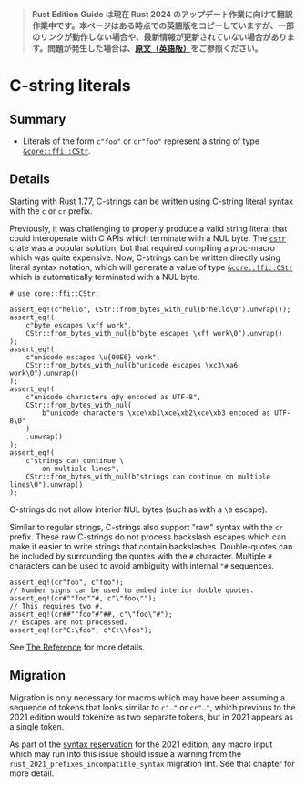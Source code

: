 > **Rust Edition Guide は現在 Rust 2024 のアップデート作業に向けて翻訳作業中です。本ページはある時点での英語版をコピーしていますが、一部のリンクが動作しない場合や、最新情報が更新されていない場合があります。問題が発生した場合は、[原文（英語版）](https://doc.rust-lang.org/nightly/edition-guide/introduction.html)をご参照ください。**

# C-string literals

## Summary

- Literals of the form `c"foo"` or `cr"foo"` represent a string of type [`&core::ffi::CStr`][CStr].

[CStr]: ../../core/ffi/struct.CStr.html

## Details

Starting with Rust 1.77, C-strings can be written using C-string literal syntax with the `c` or `cr` prefix.

Previously, it was challenging to properly produce a valid string literal that could interoperate with C APIs which terminate with a NUL byte.
The [`cstr`] crate was a popular solution, but that required compiling a proc-macro which was quite expensive.
Now, C-strings can be written directly using literal syntax notation, which will generate a value of type [`&core::ffi::CStr`][CStr] which is automatically terminated with a NUL byte.

```rust,edition2021
# use core::ffi::CStr;

assert_eq!(c"hello", CStr::from_bytes_with_nul(b"hello\0").unwrap());
assert_eq!(
    c"byte escapes \xff work",
    CStr::from_bytes_with_nul(b"byte escapes \xff work\0").unwrap()
);
assert_eq!(
    c"unicode escapes \u{00E6} work",
    CStr::from_bytes_with_nul(b"unicode escapes \xc3\xa6 work\0").unwrap()
);
assert_eq!(
    c"unicode characters αβγ encoded as UTF-8",
    CStr::from_bytes_with_nul(
        b"unicode characters \xce\xb1\xce\xb2\xce\xb3 encoded as UTF-8\0"
    )
    .unwrap()
);
assert_eq!(
    c"strings can continue \
        on multiple lines",
    CStr::from_bytes_with_nul(b"strings can continue on multiple lines\0").unwrap()
);
```

C-strings do not allow interior NUL bytes (such as with a `\0` escape).

Similar to regular strings, C-strings also support "raw" syntax with the `cr` prefix.
These raw C-strings do not process backslash escapes which can make it easier to write strings that contain backslashes.
Double-quotes can be included by surrounding the quotes with the `#` character.
Multiple `#` characters can be used to avoid ambiguity with internal `"#` sequences.

```rust,edition2021
assert_eq!(cr"foo", c"foo");
// Number signs can be used to embed interior double quotes.
assert_eq!(cr#""foo""#, c"\"foo\"");
// This requires two #.
assert_eq!(cr##""foo"#"##, c"\"foo\"#");
// Escapes are not processed.
assert_eq!(cr"C:\foo", c"C:\\foo");
```

See [The Reference] for more details.

[`cstr`]: https://crates.io/crates/cstr
[The Reference]: ../../reference/tokens.html#c-string-and-raw-c-string-literals

## Migration

Migration is only necessary for macros which may have been assuming a sequence of tokens that looks similar to `c"…"` or `cr"…"`, which previous to the 2021 edition would tokenize as two separate tokens, but in 2021 appears as a single token.

As part of the [syntax reservation] for the 2021 edition, any macro input which may run into this issue should issue a warning from the `rust_2021_prefixes_incompatible_syntax` migration lint.
See that chapter for more detail.

[syntax reservation]: reserved-syntax.md
